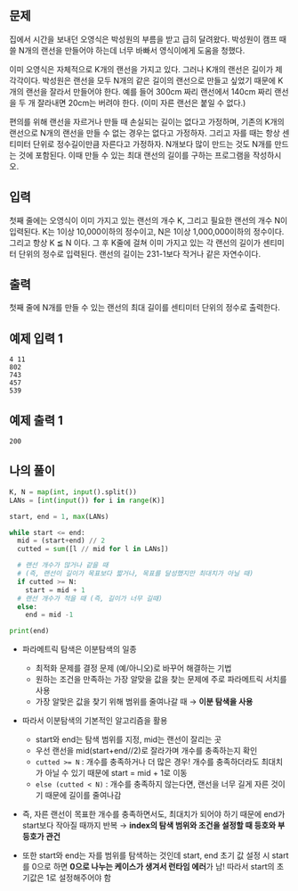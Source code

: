 ## 문제

집에서 시간을 보내던 오영식은 박성원의 부름을 받고 급히 달려왔다. 박성원이 캠프 때 쓸 N개의 랜선을 만들어야 하는데 너무 바빠서 영식이에게 도움을 청했다.

이미 오영식은 자체적으로 K개의 랜선을 가지고 있다. 그러나 K개의 랜선은 길이가 제각각이다. 박성원은 랜선을 모두 N개의 같은 길이의 랜선으로 만들고 싶었기 때문에 K개의 랜선을 잘라서 만들어야 한다. 예를 들어 300cm 짜리 랜선에서 140cm 짜리 랜선을 두 개 잘라내면 20cm는 버려야 한다. (이미 자른 랜선은 붙일 수 없다.)

편의를 위해 랜선을 자르거나 만들 때 손실되는 길이는 없다고 가정하며, 기존의 K개의 랜선으로 N개의 랜선을 만들 수 없는 경우는 없다고 가정하자. 그리고 자를 때는 항상 센티미터 단위로 정수길이만큼 자른다고 가정하자. N개보다 많이 만드는 것도 N개를 만드는 것에 포함된다. 이때 만들 수 있는 최대 랜선의 길이를 구하는 프로그램을 작성하시오.

## 입력

첫째 줄에는 오영식이 이미 가지고 있는 랜선의 개수 K, 그리고 필요한 랜선의 개수 N이 입력된다. K는 1이상 10,000이하의 정수이고, N은 1이상 1,000,000이하의 정수이다. 그리고 항상 K ≦ N 이다. 그 후 K줄에 걸쳐 이미 가지고 있는 각 랜선의 길이가 센티미터 단위의 정수로 입력된다. 랜선의 길이는 231-1보다 작거나 같은 자연수이다.

## 출력

첫째 줄에 N개를 만들 수 있는 랜선의 최대 길이를 센티미터 단위의 정수로 출력한다.

## 예제 입력 1

```
4 11
802
743
457
539

```

## 예제 출력 1

```
200
```

## 나의 풀이

```python
K, N = map(int, input().split())
LANs = [int(input()) for i in range(K)]

start, end = 1, max(LANs)

while start <= end:
  mid = (start+end) // 2
  cutted = sum([l // mid for l in LANs])

  # 랜선 개수가 많거나 같을 때
  # (즉, 랜선이 길이가 목표보다 짧거나, 목표를 달성했지만 최대치가 아닐 때)
  if cutted >= N:
    start = mid + 1
  # 랜선 개수가 적을 때 (즉, 길이가 너무 길때)
  else:
    end = mid -1

print(end)
```

- 파라메트릭 탐색은 이분탐색의 일종
    - 최적화 문제를 결정 문제 (예/아니오)로 바꾸어 해결하는 기법
    - 원하는 조건을 만족하는 가장 알맞을 값을 찾는 문제에 주로 파라메트릭 서치를 사용
    - 가장 알맞은 값을 찾기 위해 범위를 줄여나갈 때 → **이분 탐색을 사용**

- 따라서 이분탐색의 기본적인 알고리즘을 활용
    - start와 end는 탐색 범위를 지정, mid는 랜선이 잘리는 곳
    - 우선 랜선을 mid(start+end//2)로 잘라가며 개수를 충족하는지 확인
    - `cutted >= N` : 개수를 충족하거나 더 많은 경우! 개수를 충족하더라도 최대치가 아닐 수 있기 때문에 start = mid + 1로 이동
    - `else (cutted < N)` : 개수를 충족하지 않는다면, 랜선을 너무 길게 자른 것이기 때문에 길이를 줄여나감

- 즉, 자른 랜선이 목표한 개수를 충족하면서도, 최대치가 되어야 하기 때문에 end가 start보다 작아질 때까지 반복
→ **index의 탐색 범위와 조건을 설정할 때 등호와 부등호가 관건**
- 또한 start와 end는 자를 범위를 탐색하는 것인데 start, end 초기 값 설정 시 start를 0으로 하면 **0으로 나누는 케이스가 생겨서 런타임 에러**가 남!
따라서 start의 초기값은 1로 설정해주어야 함
